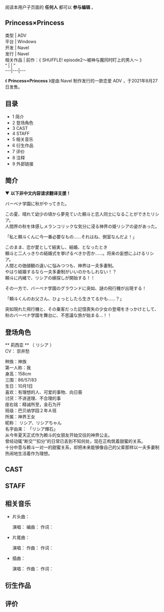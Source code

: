 阅读本用户子页面的 **任何人** 都可以  **参与编辑** 。

Princess×Princess  
---  
类型  |  ADV   
平台  |  Windows   
开发  |  Navel   
发行  |  Navel   
相关作品  |  前作：《  SHUFFLE! episode2～被神与魔同时盯上的男人～  》   
“  |  |  ”   
---|---|---  
  
《 **Princess×Princess** 》是由  Navel  制作发行的一款恋爱  ADV  ，于2021年8月27日发售。

##  目录

  * 1  简介 
  * 2  登场角色 
  * 3  CAST 
  * 4  STAFF 
  * 5  相关音乐 
  * 6  衍生作品 
  * 7  评价 
  * 8  注释 
  * 9  外部链接 

##  简介

▼ **以下非中文内容请求翻译支援！**

バーベナ学園に秋がやってきた。  
  
この夏、晴れて幼少の頃から夢見ていた頼斗と恋人同士になることができたリシア。  
人間界の秋を体感しメランコリックな気分に浸る神界の姫リシアの姿があった。  
  
「私と頼斗くんに今一番必要なもの……それはね、側室なんだよ！」  
  
このまま、恋が愛として結実し、結婚、となったとき  
頼斗と二人っきりの結婚式を挙げるべきか否か……。将来の妄想にふけるリシア。  
人間との価値観の違いに悩みつつも、神界は一夫多妻制。  
やはり結婚するなら一夫多妻制がいいのかもしれない！？  
頼斗に内緒で、リシアの嫁探しが開始する！！  
  
その一方で、バーベナ学園のグラウンドに突如、謎の飛行機が出現する！  
  
「頼斗くんのお父さん、ひょっとしたら生きてるかも……？」  
  
突如現れた飛行機と、その乗客だった記憶喪失の少女の登場をきっかけとして、  
秋のバーベナ学園を舞台に、不思議な旅が始まる…！！

##  登场角色

** 莉西亚  ** （  リシア  ）  
CV：  崇井愁

种族：神族  
第一人称：我  
身高：158cm  
三围：86/57/83  
生日：10月1日  
喜欢：有理想的人、可爱的事物、向日葵  
讨厌：不讲道理、不合理的事  
座右铭：精诚所至，金石为开  
班级：巴贝纳学园２年Ａ班  
所属：神界王女  
昵称：  リシア、リシアちゃん  
名字由来：  「リシア輝石」  
从今年夏天正式作为赖斗的女朋友开始交往的神界公主。  
曾经动辄“断交”“扣分”的日常已丢到不知何处，现在正构筑着甜蜜的关系。  
十分中意与赖斗一对一的甜蜜关系，却把未来能够像自己的父辈那样以一夫多妻制热闹地生活着作为理想。

##  CAST

##  STAFF

##  相关音乐

  * 片头曲： 

     演唱： 
     编曲： 
     作词： 

  * 片尾曲： 

     演唱： 
     作曲： 
     作词： 

  * 插曲： 

     演唱： 
     作曲： 
     作词： 

##  衍生作品

##  评价